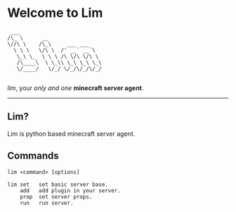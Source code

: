 # Welcome to Lim

```
 ___                          
/\_ \      __                 
\//\ \    /\_\     ___ ___    
  \ \ \   \/\ \  /' __` __`\  
   \_\ \_  \ \ \ /\ \/\ \/\ \ 
   /\____\  \ \_\\ \_\ \_\ \_\
   \/____/   \/_/ \/_/\/_/\/_/
                             
```

*lim*, your *only and one* **minecraft server agent**.

---
## Lim?
Lim is python based minecraft server agent.

## Commands
```
lim <command> [options]

lim set   set basic server base.
    add   add plugin in your server.
    prop  set server props.
    run   run server.
```

    